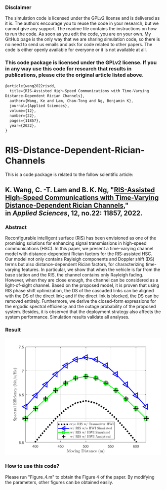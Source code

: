 
### Disclaimer

The simulation code is licensed under the GPLv2 license and is delivered as it is. The authors encourage you to reuse the code in your research, but we cannot give any support. The readme file contains the instructions on how to run the code. As soon as you edit the code, you are on your own. My GitHub page is the only way that we are sharing simulation code, so there is no need to send us emails and ask for code related to other papers. The code is either openly available for everyone or it is not available at all.

### This code package is licensed under the GPLv2 license. If you in any way use this code for research that results in publications, please cite the original article listed above.

```
@article{wang2022risdd,
  title={RIS-Assisted High-Speed Communications with Time-Varying Distance-Dependent Rician Channels},
  author={Wang, Ke and Lam, Chan-Tong and Ng, Benjamin K},
  journal={Applied Sciences},
  volume={12},
  number={22},
  pages={11857},
  year={2022},
}
```

# RIS-Distance-Dependent-Rician-Channels

This is a code package is related to the follow scientific article:

## K. Wang, C. -T. Lam and B. K. Ng, "[RIS-Assisted High-Speed Communications with Time-Varying Distance-Dependent Rician Channels](https://www.mdpi.com/2076-3417/12/22/11857)," in _Applied Sciences_, 12, no.22: 11857, 2022.

### Abstract

Reconfigurable intelligent surface (RIS) has been envisioned as one of the promising solutions for enhancing signal transmissions in high-speed communications (HSC). In this paper, we present a time-varying channel model with distance-dependent Rician factors for the RIS-assisted HSC. Our model not only contains Rayleigh components and Doppler shift (DS) terms but also distance-dependent Rician factors, for characterizing time-varying features. In particular, we show that when the vehicle is far from the base station and the RIS, the channel contains only Rayleigh fading. However, when they are close enough, the channel can be considered as a light-of-sight channel. Based on the proposed model, it is proven that using RIS phase shift optimization, the DS of the cascaded links can be aligned with the DS of the direct link; and if the direct link is blocked, the DS can be removed entirely. Furthermore, we derive the closed-form expressions for the ergodic spectral efficiency and the outage probability of the proposed system. Besides, it is observed that the deployment strategy also affects the system performance. Simulation results validate all analyses.

### Result 

![image](https://github.com/ken0225/Multi-RIS-Doppler-Mitigation-Hardware-Impairments/blob/main/plot_result.png)

### How to use this code?

Please run "Figure_4.m" to obtain the Figure 4 of the paper. By modifying the parameters, other figures can be obtained easily.
